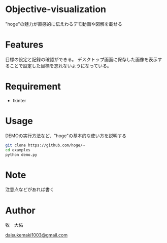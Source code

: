 # Objective-visualization
"hoge"の魅力が直感的に伝えわるデモ動画や図解を載せる

# Features

目標の設定と記録の確認ができる。
デスクトップ画面に保存した画像を表示することで設定した目標を忘れないようになっている。

# Requirement

* tkinter

# Usage

DEMOの実行方法など、"hoge"の基本的な使い方を説明する

```bash
git clone https://github.com/hoge/~
cd examples
python demo.py
```

# Note

注意点などがあれば書く

# Author

牧　大佑

daisukemaki1003@gmail.com
